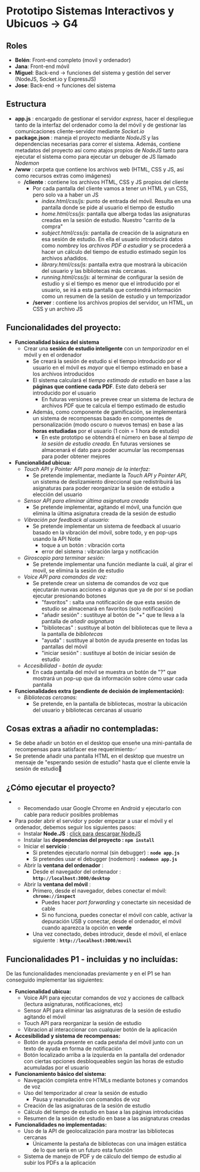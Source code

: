# Prototipo Sistemas Interactivos y Ubicuos -> G4

## Roles

* **Belén**: Front-end completo (movil y ordenador) 
* **Jana**: Front-end móvil
* **Miguel**: Back-end -> funciones del sistema y gestión del server (NodeJS, Socket.io y ExpressJS)
* **Jose**: Back-end -> funciones del sistema

## Estructura

* **app.js** : encargado de gestionar el servidor *express,* hacer el despliegue tanto de la interfaz del ordenador como la del móvil y de gestionar las comunicaciones cliente-servidor mediante *Socket.io*
* **package.json** : maneja el proyecto mediante *NodeJS* y las dependencias necesarias para correr el sistema. Además, contiene metadatos del proyecto así como atajos propios de *NodeJS* tanto para ejecutar el sistema como para ejecutar un debuger de JS llamado *Nodemon*
* **/www** : carpeta que contiene los archivos web (HTML, CSS y JS, así como recursos extras como imágenes)
  * **/cliente** : contiene los archivos HTML, CSS y JS propios del cliente
    * Por cada pantalla del cliente vamos a tener un HTML y un CSS, pero solo va a haber un JS
      * *index.html/css/js:* punto de entrada del móvil. Resulta en una pantalla donde se pide al usuario el tiempo de estudio
      * *home.html/css/js:* pantalla que alberga todas las asignaturas creadas en la sesión de estudio. Nuestro "carrito de la compra"
      * *subject.html/css/js:* pantalla de creación de la asignatura en esa sesión de estudio. En ella el usuario introducirá datos como *nombre*y los *archivos PDF a estudiar* y se procederá a hacer un cálculo del tiempo de estudio estimado según los archivos añadidos.
      * *library.html/css/js:* pantalla extra que mostrará la ubicación del usuario y las bibliotecas más cercanas.
      * *running.html/css/js:* al terminar de configurar la sesión de estudio y si el tiempo es menor que el introducido por el usuario, se irá a esta pantalla que contendrá información como un resumen de la sesión de estudio y un temporizador
    * **/server** : contiene los archivos propios del servidor, un HTML, un CSS y un archivo JS

## Funcionalidades del proyecto:

* **Funcionalidad básica del sistema**
  * Crear una **sesión de estudio inteligente** con un *temporizador* en el móvil y en el ordenador
    * Se creará la sesión de estudio si el tiempo introducido por el usuario en el móvil es *mayor* que el tiempo estimado en base a los archivos introducidos
    * El sistema calculará el *tiempo estimado de estudio* en base a las **páginas que contiene cada PDF**. Este dato deberá ser introducido por el usuario
      * En futuras versiones se prevee crear un sistema de lectura de archivos PDF que te calcula el tiempo estimado de estudio
    * Además, como componente de gamificación, se implementará un sistema de recompensas basado en componentes de personalización (modo oscuro o nuevos temas) en base a las **horas estudiadas** por el usuario (1 coin = 1 hora de estudio)
      * En este prototipo se obtendrá el número en base al *tiempo de la sesión de estudio creada*. En futuras versiones se almacenará el dato para poder acumular las recompensas para poder obtener mejores
* **Funcionalidad ubicua:**
  * *Touch API y Pointer API para manejo de la interfaz:*
    * Se pretende implementar, mediante la *Touch API y Pointer API*, un sistema de deslizamiento direccional que redistribuirá las asignaturas para poder reorganizar la sesión de estudio a elección del usuario
  * *Sensor API* *para eliminar última asignatura creada*
    * Se pretende implementar, agitando el móvil, una función que elimina la última asignatura creada de la sesión de estudio
  * *Vibración por feedback al usuario:*
    * Se pretende implementar un sistema de feedback al usuario basado en la vibración del móvil, sobre todo, y en pop-ups usando la API Notie
      * toque a un botón : vibración corta
      * error del sistema : vibración larga y notificación
  * *Giroscopio para terminar sesión:*
    * Se pretende implementar una función mediante la cuál, al girar el movil, se elimina la sesión de estudio
  * *Voice API* *para comandos de voz:*
    * Se pretende crear un sistema de comandos de voz que ejecutarán nuevas acciones o algunas que ya de por sí se podían ejecutar presionando botones
      * "favoritos" : salta una notificación de que esta sesión de estudio se almacenará en favoritos (solo notificación)
      * "añadir sesión" : sustituye al botón de "+" que te lleva a la pantalla de *añadir asignatura*
      * "bibliotecas" : sustituye al botón del bibliotecas que te lleva a la pantalla de *bibliotecas*
      * "ayuda" : sustituye al botón de ayuda presente en todas las pantallas del móvil
      * "iniciar sesión" : sustituye al botón de iniciar sesión de estudio
  * *Accesibilidad - botón de ayuda:*
    * En cada pantalla del móvil se muestra un botón de "?" que mostrará un pop-up que da información sobre cómo usar cada pantalla
* **Funcionalidades extra (pendiente de decisión de implementación):**
  * *Bibliotecas cercanas:*
    * Se pretende, en la pantalla de bibliotecas, mostrar la ubicación del usuario y bibliotecas cercanas al usuario

## **Cosas extras a añadir no contempladas:**

* Se debe añadir un botón en el desktop que enseñe una mini-pantalla de recompensas para satisfacer ese requerimiento✅
* Se pretende añadir una pantalla HTML en el desktop que muestre un mensaje de "esperando sesión de estudio" hasta que el cliente envíe la sesión de estudio🔄

## ¿Cómo ejecutar el proyecto?

* * Recomendado usar Google Chrome en Android y ejecutarlo con cable para reducir posibles problemas
* Para poder abrir el servidor y poder empezar a usar el móvil y el ordenador, debemos seguir los siguientes pasos:
  * Instalar **Node.JS** : [click para descargar NodeJS](https://nodejs.org/en/download)
  * Instalar las **dependencias del proyecto : `npm install`**
  * Iniciar el **servicio** :
    * Si pretendes ejecutarlo normal (sin debugger) : **`node app.js`**
    * Si pretendes usar el debugger (nodemon) : **`nodemon app.js`**
  * Abrir la **ventana del ordenador** :
    * Desde el navegador del ordenador : **`http://localhost:3000/desktop`**
  * Abrir la **ventana del móvil** :
    * Primero, desde el navegador, debes conectar el móvil: **`chrome://inspect`**
      * Puedes hacer *port forwarding* y conectarte sin necesidad de cable
      * Si no funciona, puedes conectar el móvil con cable, activar la depuración USB y conectar, desde el ordenador, el móvil cuando aparezca la opción en **verde**
    * Una vez conectado, debes introducir, desde el móvil, el enlace siguiente : **`http://localhost:3000/movil`**

## Funcionalidades P1 - incluidas y no incluídas:

De las funcionalidades mencionadas previamente y en el P1 se han conseguido implementar las siguientes:

* **Funcionalidad ubicua:**
  * Voice API para ejecutar comandos de voz y acciones de callback (lectura asignaturas, notificaciones, etc)
  * Sensor API para eliminar las asignaturas de la sesión de estudio agitando el móvil
  * Touch API para reorganizar la sesión de estudio
  * Vibracion al interaccionar con cualquier botón de la aplicación
* **Accesibilidad y sistema de recompensas:**
  * Botón de ayuda presente en cada pestaña del móvil junto con un texto de ayuda en forma de notificación
  * Botón localizado arriba a la izquierda en la pantalla del ordenador con ciertas opciones desbloqueables según las horas de estudio acumuladas por el usuario
* **Funcionamiento básico del sistema:**
  * Navegación completa entre HTMLs mediante botones y comandos de voz
  * Uso del temporizador al crear la sesión de estudio
    * Pausa y reanudación con comandos de voz
  * Creación de las asignaturas de la sesión de estudio
  * Cálculo del tiempo de estudio en base a las páginas introducidas
  * Resumen de la sesión de estudio en base a las asignaturas creadas
* **Funcionalidades no implementadas:**
  * Uso de la API de geolocalización para mostrar las bibliotecas cercanas
    * Únicamente la pestaña de bibliotecas con una imágen estática de lo que sería en un futuro esta función
  * Sistema de manejo de PDF y de cálculo del tiempo de estudio al subir los PDFs a la aplicación
